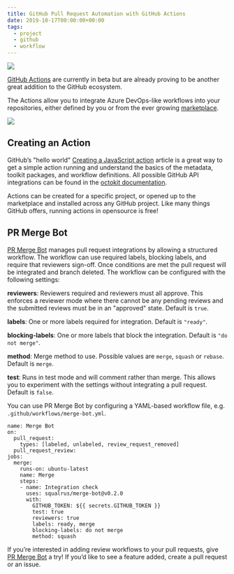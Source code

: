 ```yaml
---
title: GitHub Pull Request Automation with GitHub Actions
date: 2019-10-17T00:00:00+00:00
tags:
  - project
  - github
  - workflow
---
```


![](/img/blog/github-pull-request-management-with-github-actions/cover.jpg)

[GitHub Actions](https://github.com/features/actions) are currently in beta but are already proving to be another great addition to the GitHub ecosystem.

The Actions allow you to integrate Azure DevOps-like workflows into your repositories, either defined by you or from the ever growing [marketplace](https://github.com/marketplace?type=actions).

![](/img/blog/github-pull-request-management-with-github-actions/marketplace.png)

## Creating an Action

GitHub’s "hello world" [Creating a JavaScript action](https://docs.github.com/en/free-pro-team@latest/actions/creating-actions/creating-a-javascript-action) article is a great way to get a simple action running and understand the basics of the metadata, toolkit packages, and workflow definitions. All possible GitHub API integrations can be found in the [octokit documentation](https://octokit.github.io/rest.js/v18).

Actions can be created for a specific project, or opened up to the marketplace and installed across any GitHub project. Like many things GitHub offers, running actions in opensource is free!

## PR Merge Bot

[PR Merge Bot](https://github.com/squalrus/merge-bot) manages pull request integrations by allowing a structured workflow. The workflow can use required labels, blocking labels, and require that reviewers sign-off. Once conditions are met the pull request will be integrated and branch deleted. The workflow can be configured with the following settings:

**reviewers**: Reviewers required and reviewers must all approve. This enforces a reviewer mode where there cannot be any pending reviews and the submitted reviews must be in an "approved" state. Default is `true`.

**labels**: One or more labels required for integration. Default is `"ready"`.

**blocking-labels**: One or more labels that block the integration. Default is `"do not merge"`.

**method**: Merge method to use. Possible values are `merge`, `squash` or `rebase`. Default is `merge`.

**test**: Runs in test mode and will comment rather than merge. This allows you to experiment with the settings without integrating a pull request. Default is `false`.

You can use PR Merge Bot by configuring a YAML-based workflow file, e.g. `.github/workflows/merge-bot.yml`.

```
name: Merge Bot
on:
  pull_request:
    types: [labeled, unlabeled, review_request_removed]
  pull_request_review:
jobs:
  merge:
    runs-on: ubuntu-latest
    name: Merge
    steps:
    - name: Integration check
      uses: squalrus/merge-bot@v0.2.0
      with:
        GITHUB_TOKEN: ${{ secrets.GITHUB_TOKEN }}
        test: true
        reviewers: true
        labels: ready, merge
        blocking-labels: do not merge
        method: squash
```

If you’re interested in adding review workflows to your pull requests, give [PR Merge Bot](https://github.com/squalrus/merge-bot) a try! If you’d like to see a feature added, create a pull request or an issue.
